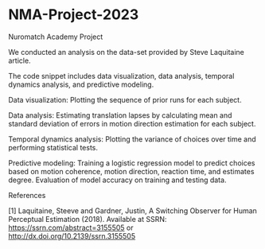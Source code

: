 # NMA-Project-2023
Nuromatch Academy Project

We conducted an analysis on the data-set provided by Steve Laquitaine article.

The code snippet includes data visualization, data analysis, temporal dynamics analysis, and predictive modeling.

Data visualization: Plotting the sequence of prior runs for each subject.

Data analysis: Estimating translation lapses by calculating mean and standard deviation of errors in motion direction estimation for each subject.

Temporal dynamics analysis: Plotting the variance of choices over time and performing statistical tests.

Predictive modeling: Training a logistic regression model to predict choices based on motion coherence, motion direction, reaction time, and estimates degree. Evaluation of model accuracy on training and testing data.

References

[1] Laquitaine, Steeve and Gardner, Justin, A Switching Observer for Human Perceptual Estimation (2018). Available at SSRN: https://ssrn.com/abstract=3155505 or http://dx.doi.org/10.2139/ssrn.3155505
